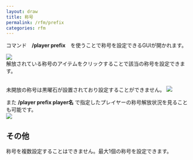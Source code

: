 ```yaml
---
layout: draw
title: 称号
permalink: /rfm/prefix
categories: rfm
---
```


  
コマンド　**/player prefix**　を使うことで称号を設定できるGUIが開かれます。

<a><img src="http://web.njj12.net/public/images/prefix1.png"></a><br>
解放されている称号のアイテムをクリックすることで該当の称号を設定できます。<br><br>

未開放の称号は黒曜石が設置されており設定することができません。
<a><img src="http://web.njj12.net/public/images/prefix2.png"></a><br>

また **/player prefix player名** で指定したプレイヤーの称号解放状況を見ることも可能です。<br>
<a><img src="http://web.njj12.net/public/images/prefix3.png"></a><br>


## その他  
称号を複数設定することはできません。最大1個の称号を設定できます。
